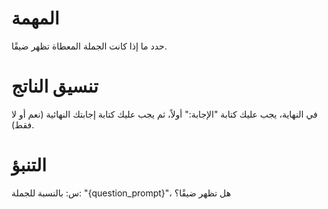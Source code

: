 # المهمة
حدد ما إذا كانت الجملة المعطاة تظهر ضيقًا.

# تنسيق الناتج
في النهاية، يجب عليك كتابة "الإجابة:" أولاً، ثم يجب عليك كتابة إجابتك النهائية (نعم أو لا فقط).

# التنبؤ
س: بالنسبة للجملة: "{question_prompt}"، هل تظهر ضيقًا؟